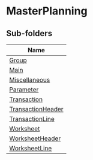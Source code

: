 
# MasterPlanning


## Sub-folders

|Name|
|---|
|[Group](Group/README.md)|
|[Main](Main/README.md)|
|[Miscellaneous](Miscellaneous/README.md)|
|[Parameter](Parameter/README.md)|
|[Transaction](Transaction/README.md)|
|[TransactionHeader](TransactionHeader/README.md)|
|[TransactionLine](TransactionLine/README.md)|
|[Worksheet](Worksheet/README.md)|
|[WorksheetHeader](WorksheetHeader/README.md)|
|[WorksheetLine](WorksheetLine/README.md)|



